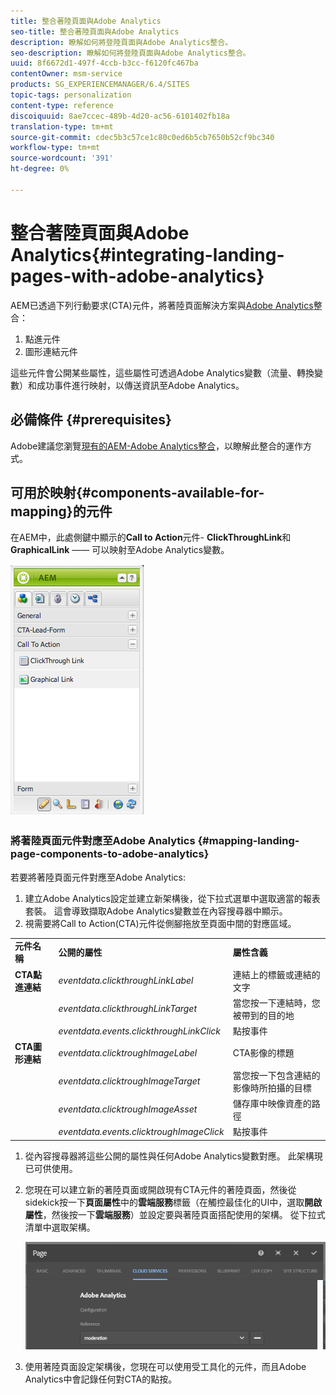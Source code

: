 ```yaml
---
title: 整合著陸頁面與Adobe Analytics
seo-title: 整合著陸頁面與Adobe Analytics
description: 瞭解如何將登陸頁面與Adobe Analytics整合。
seo-description: 瞭解如何將登陸頁面與Adobe Analytics整合。
uuid: 8f6672d1-497f-4ccb-b3cc-f6120fc467ba
contentOwner: msm-service
products: SG_EXPERIENCEMANAGER/6.4/SITES
topic-tags: personalization
content-type: reference
discoiquuid: 8ae7ccec-489b-4d20-ac56-6101402fb18a
translation-type: tm+mt
source-git-commit: cdec5b3c57ce1c80c0ed6b5cb7650b52cf9bc340
workflow-type: tm+mt
source-wordcount: '391'
ht-degree: 0%

---
```



# 整合著陸頁面與Adobe Analytics{#integrating-landing-pages-with-adobe-analytics}

AEM已透過下列行動要求(CTA)元件，將著陸頁面解決方案與[Adobe Analytics](https://www.omniture.com/en/products/analytics/sitecatalyst)整合：

1. 點進元件
1. 圖形連結元件

這些元件會公開某些屬性，這些屬性可透過Adobe Analytics變數（流量、轉換變數）和成功事件進行映射，以傳送資訊至Adobe Analytics。

## 必備條件 {#prerequisites}

Adobe建議您瀏覽[現有的AEM-Adobe Analytics整合](/help/sites-administering/adobeanalytics.md)，以瞭解此整合的運作方式。

## 可用於映射{#components-available-for-mapping}的元件

在AEM中，此處側鍵中顯示的&#x200B;**Call to Action**&#x200B;元件- **ClickThroughLink**&#x200B;和&#x200B;**GraphicalLink** —— 可以映射至Adobe Analytics變數。

![chlimage_1-21](assets/chlimage_1-21.jpeg)

### 將著陸頁面元件對應至Adobe Analytics {#mapping-landing-page-components-to-adobe-analytics}

若要將著陸頁面元件對應至Adobe Analytics:

1. 建立Adobe Analytics設定並建立新架構後，從下拉式選單中選取適當的報表套裝。 這會導致擷取Adobe Analytics變數並在內容搜尋器中顯示。
1. 視需要將Call to Action(CTA)元件從側腳拖放至頁面中間的對應區域。

<table> 
 <tbody>
  <tr>
   <td><strong>元件名稱</strong></td> 
   <td><strong>公開的屬性</strong></td> 
   <td><strong>屬性含義</strong></td> 
  </tr>
  <tr>
   <td><strong>CTA點進連結</strong></td> 
   <td><i>eventdata.clickthroughLinkLabel</i> <br /> </td> 
   <td>連結上的標籤或連結的文字 </td> 
  </tr>
  <tr>
   <td><br type="_moz" /> </td> 
   <td><i>eventdata.clickthroughLinkTarget</i> <br /> </td> 
   <td>當您按一下連結時，您被帶到的目的地 </td> 
  </tr>
  <tr>
   <td><br type="_moz" /> </td> 
   <td><i>eventdata.events.clickthroughLinkClick</i> <br /> </td> 
   <td>點按事件 </td> 
  </tr>
  <tr>
   <td><strong>CTA圖形連結</strong></td> 
   <td><i>eventdata.clicktroughImageLabel</i> <br /> </td> 
   <td>CTA影像的標題 </td> 
  </tr>
  <tr>
   <td><br type="_moz" /> </td> 
   <td><i>eventdata.clicktroughImageTarget</i> <br /> </td> 
   <td>當您按一下包含連結的影像時所拍攝的目標</td> 
  </tr>
  <tr>
   <td><br type="_moz" /> </td> 
   <td><i>eventdata.clicktroughImageAsset</i> <br /> </td> 
   <td>儲存庫中映像資產的路徑 </td> 
  </tr>
  <tr>
   <td><br type="_moz" /> </td> 
   <td><i>eventdata.events.clicktroughImageClick</i> <br /> </td> 
   <td>點按事件</td> 
  </tr>
 </tbody>
</table>

1. 從內容搜尋器將這些公開的屬性與任何Adobe Analytics變數對應。 此架構現已可供使用。
1. 您現在可以建立新的著陸頁面或開啟現有CTA元件的著陸頁面，然後從sidekick按一下&#x200B;**頁面屬性**&#x200B;中的&#x200B;**雲端服務**&#x200B;標籤（在觸控最佳化的UI中，選取&#x200B;**開啟屬性**，然後按一下&#x200B;**雲端服務**）並設定要與著陸頁面搭配使用的架構。 從下拉式清單中選取架構。

   ![chlimage_1-25](assets/chlimage_1-25.png)

1. 使用著陸頁面設定架構後，您現在可以使用受工具化的元件，而且Adobe Analytics中會記錄任何對CTA的點按。

